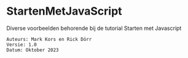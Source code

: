# StartenMetJavaScript
Diverse voorbeelden behorende bij de tutorial Starten met Javascript

```
Auteurs: Mark Kors en Rick Dörr
Versie: 1.0
Datum: Oktober 2023 
```

